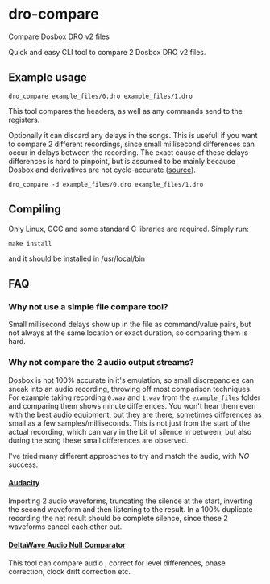# dro-compare
Compare Dosbox DRO v2 files

Quick and easy CLI tool to compare 2 Dosbox DRO v2 files.

## Example usage
`dro_compare example_files/0.dro example_files/1.dro`

This tool compares the headers, as well as any commands send to the registers.

Optionally it can discard any delays in the songs. This is usefull if you want to compare 2 different recordings, since small millisecond differences can occur in delays between the recording. The exact cause of these delays differences is hard to pinpoint, but is assumed to be mainly because Dosbox and derivatives are not cycle-accurate ([source](https://dosbox-x.com/wiki/Guide%3ACPU-settings-in-DOSBox%E2%80%90X#_is_dosbox_x_cycle_accurate)).

`dro_compare -d example_files/0.dro example_files/1.dro`

## Compiling
Only Linux, GCC and some standard C libraries are required. Simply run:
```
make install
```
and it should be installed in /usr/local/bin

## FAQ
### Why not use a simple file compare tool?
Small millisecond delays show up in the file as command/value pairs, but not always at the same location or exact duration, so comparing them is hard.

### Why not compare the 2 audio output streams?
Dosbox is not 100% accurate in it's emulation, so small discrepancies can sneak into an audio recording, throwing off most comparison techniques. For example taking recording `0.wav` and `1.wav` from the `example_files` folder and comparing them shows minute differences. You won't hear them even with the best audio equipment, but they are there, sometimes differences as small as a few samples/milliseconds. This is not just from the start of the actual recording, which can vary in the bit of silence in between, but also during the song these small differences are observed.

I've tried many different approaches to try and match the audio, with *NO* success:
#### [Audacity](https://www.audacityteam.org/)
Importing 2 audio waveforms, truncating the silence at the start, inverting the second waveform and then listening to the result. In a 100% duplicate recording the net result should be complete silence, since these 2 waveforms cancel each other out.

#### [DeltaWave Audio Null Comparator](https://deltaw.org/)
This tool can compare audio , correct for level differences, phase correction, clock drift correction etc.
